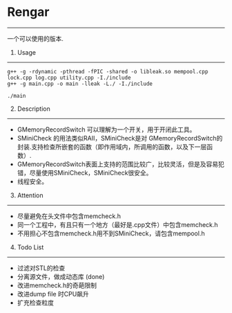 Rengar
======
---

一个可以使用的版本.


1. Usage
-----
    
    g++ -g -rdynamic -pthread -fPIC -shared -o libleak.so mempool.cpp lock.cpp log.cpp utility.cpp -I./include
    g++ -g main.cpp -o main -lleak -L./ -I./include
    
    ./main


2. Description
--------
- GMemoryRecordSwitch 可以理解为一个开关，用于开闭此工具。
- SMiniCheck 的用法类似RAII，SMiniCheck是对 GMemoryRecordSwitch的封装.支持检查所嵌套的函数（即作用域内，所调用的函数，以及下一层函数）.
- GMemoryRecordSwitch表面上支持的范围比较广，比较灵活，但是及容易犯错，尽量使用SMiniCheck，SMiniCheck很安全。
- 线程安全。

3. Attention
----------
- 尽量避免在头文件中包含memcheck.h
- 同一个工程中，有且只有一个地方（最好是.cpp文件）中包含memcheck.h
- 不用担心不包含memcheck.h用不到SMiniCheck，请包含mempool.h
    

4. Todo List
---------
- 过滤对STL的检查 
- 分离源文件，做成动态库 (done)
- 改进memcheck.h的奇葩限制
- 改进dump file 时CPU飙升 
- 扩充检查粒度
